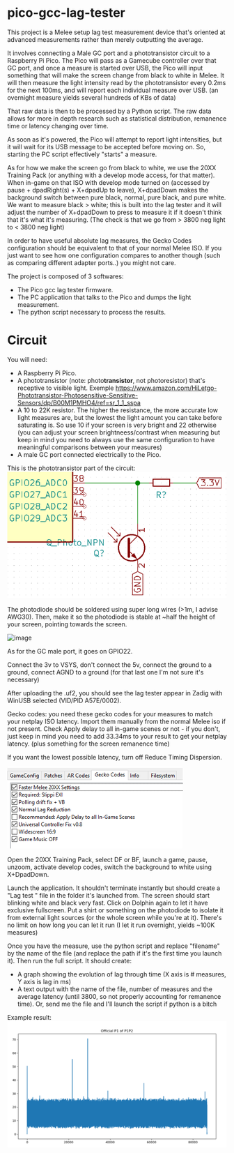 # pico-gcc-lag-tester

This project is a Melee setup lag test measurement device that's oriented at advanced measurements rather than merely outputting the average.

It involves connecting a Male GC port and a phototransistor circuit to a Raspberry Pi Pico. The Pico will pass as a Gamecube controller over that GC port,
and once a measure is started over USB, the Pico will input something that will make the screen change from black to white in Melee. It will then measure the
light intensity read by the phototransistor every 0.2ms for the next 100ms, and will report each individual measure over USB. (an overnight measure yields
several hundreds of KBs of data)

That raw data is then to be processed by a Python script. The raw data allows for more in depth research such as statistical distribution, remanence time or 
latency changing over time.

As soon as it's powered, the Pico will attempt to report light intensities, but it will wait for its USB message to be accepted before moving on. So, starting 
the PC script effectively "starts" a measure.

As for how we make the screen go from black to white, we use the 20XX Training Pack (or anything with a develop mode access, for that matter). When in-game on 
that ISO with develop mode turned on (accessed by pause + dpadRight(s) + X+dpadUp to leave), X+dpadDown makes the background switch between pure black, normal, 
pure black, and pure white. We want to measure black > white; this is built into the lag tester and it will adjust the number of X+dpadDown to press to measure it 
if it doesn't think that it's what it's measuring. (The check is that we go from > 3800 neg light to < 3800 neg light)

In order to have useful absolute lag measures, the Gecko Codes configuration should be equivalent to that of your normal Melee ISO. If you just want to see how 
one configuration compares to another though (such as comparing different adapter ports..) you might not care.

The project is composed of 3 softwares:
- The Pico gcc lag tester firmware.
- The PC application that talks to the Pico and dumps the light measurement.
- The python script necessary to process the results.

# Circuit

You will need:

- A Raspberry Pi Pico.
- A phototransistor (note: photo**transistor**, not photoresistor) that's receptive to visible light. Exemple https://www.amazon.com/HiLetgo-Phototransistor-Photosensitive-Sensitive-Sensors/dp/B00M1PMHO4/ref=sr_1_1_sspa
- A 10 to 22K resistor. The higher the resistance, the more accurate low light measures are, but the lowest the light amount you can take before saturating is. So
use 10 if your screen is very bright and 22 otherwise (you can adjust your screen brightneess/contrast when measuring but keep in mind you need to always use the same 
configuration to have meaningful comparisons between your measures)
- A male GC port connected electrically to the Pico.

This is the phototransistor part of the circuit:
![image](img/photodiodeConnection.png)

The photodiode should be soldered using super long wires (>1m, I advise AWG30). Then, make it so the photodiode is stable at ~half the height of your screen, pointing
towards the screen.

![image](img/IMG_20220514_234122.jpg)

As for the GC male port, it goes on GPIO22.

Connect the 3v to VSYS, don't connect the 5v, connect the ground to a ground, connect AGND to a ground (for that last one I'm not sure it's necessary)

After uploading the .uf2, you should see the lag tester appear in Zadig with WinUSB selected (VID/PID A57E/0002).

Gecko codes: you need these gecko codes for your measures to match your netplay ISO latency. Import them manually from the normal Melee iso if not present. Check Apply delay to all in-game scenes or not - if you don't, just keep in mind you need to add 33.34ms to your result to get your netplay latency. (plus something for the screen remanence time)

If you want the lowest possible latency, turn off Reduce Timing Dispersion.

![image](img/geckoCodesWithoutDelayInGameScenes.png)


Open the 20XX Training Pack, select DF or BF, launch a game, pause, unzoom, activate develop codes, switch the background to white using X+DpadDown.

Launch the application. It shouldn't terminate instantly but should create a "Lag test <time>" file in the folder it's launched from. The screen should start blinking white and black very fast.
Click on Dolphin again to let it have exclusive fullscreen. Put a shirt or something on the photodiode to isolate it from external light sources (or the whole screen while you're at it).
There's no limit on how long you can let it run (I let it run overnight, yields ~100K measures)
  
Once you have the measure, use the python script and replace "filename" by the name of the file (and replace the path if it's the first time you launch it).
Then run the full script. It should create:
  - A graph showing the evolution of lag through time (X axis is # measures, Y axis is lag in ms)
  - A text output with the name of the file, number of measures and the average latency (until 3800, so not properly accounting for remanence time). Or, send me the file and I'll launch the script if python is a bitch
  
Example result:
![image](img/exemple.png)

